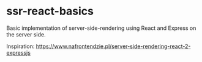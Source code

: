 # ssr-react-basics
Basic implementation of server-side-rendering using React and Express on the server side. 

Inspiration: https://www.nafrontendzie.pl/server-side-rendering-react-2-expressjs
